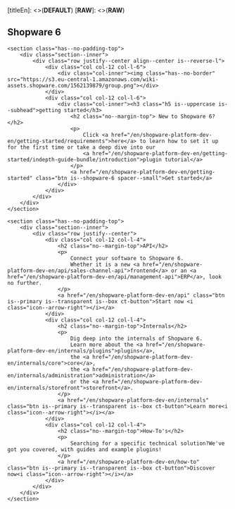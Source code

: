 [titleEn]: <>(__DEFAULT__)
[__RAW__]: <>(__RAW__)

<style type="text/css">
    .is--xl, .category--articles, .category--details, .category--title {
        display: none;
    }
    
    .wiki--content {
        margin: 0;
        padding: 2rem;
    }
    
    .wiki-content--category {
         max-width: 100%;
     }
     
    .platform-main-content .is--subhead {
        font-size: 12px;
        letter-spacing: 2px;
        font-weight: 300;
        margin-bottom: 5px;
    }
    
    .platform-main-content .ct-button {
        margin-top: 10px;
    }
    
    .platform-main-content .has--no-border {
        border: 0 none;
    }
    
    .platform-main-content .has--no-border:hover {
        border: 0 none;
    }
</style>

<div class="platform-main-content">
    <section class="has--no-padding-bottom has--no-padding-top">
        <div class="section--inner">
            <div class="row justify--center">
                <div class="col col-12 is--text-centered">
                    <div class="col-inner"><h1>Shopware 6</h1></div>
                </div>
            </div>
        </div>
    </section>
    
    <section class="has--no-padding-top">
        <div class="section--inner">
            <div class="row justify--center align--center is--reverse-l">
                <div class="col col-12 col-l-6">
                    <div class="col-inner"><img class="has--no-border" src="https://s3.eu-central-1.amazonaws.com/wiki-assets.shopware.com/1562139879/group.png"></div>
                </div>
                <div class="col col-12 col-l-6">
                    <div class="col-inner"><h3 class="h5 is--uppercase is--subhead">getting started</h3>
                        <h2 class="no--margin-top"> New to Shopware 6?</h2>
                        <p>
                            Click <a href="/en/shopware-platform-dev-en/getting-started/requirements">here</a> to learn how to set it up for the first time or take a deep dive into our
                            <a href="/en/shopware-platform-dev-en/getting-started/indepth-guide-bundle/introduction">plugin tutorial</a>
                        </p>
                        <a href="/en/shopware-platform-dev-en/getting-started" class="btn is--shopware-6 spacer--small">Get started</a>
                    </div>
                </div>
            </div>
        </div>
    </section>
    
    <section class="has--no-padding-top">
        <div class="section--inner">
            <div class="row justify--center">
                <div class="col col-12 col-l-4">
                    <h2 class="no--margin-top">API</h2>
                    <p>
                        Connect your software to Shopware 6.
                        Whether it is a new <a href="/en/shopware-platform-dev-en/api/sales-channel-api">frontend</a> or an <a href="/en/shopware-platform-dev-en/api/management-api">ERP</a>, look no further.
                    </p>
                    <a href="/en/shopware-platform-dev-en/api" class="btn is--primary is--transparent is--box ct-button">Start now <i class="icon--arrow-right"></i></a>
                </div>
                <div class="col col-12 col-l-4">
                    <h2 class="no--margin-top">Internals</h2>
                    <p>
                        Dig deep into the internals of Shopware 6.
                        Learn more about the <a href="/en/shopware-platform-dev-en/internals/plugins">plugins</a>,
                        the <a href="/en/shopware-platform-dev-en/internals/core">core</a>,
                        the <a href="/en/shopware-platform-dev-en/internals/administration">administration</a>
                        or the <a href="/en/shopware-platform-dev-en/internals/storefront">storefront</a>.
                    </p>
                    <a href="/en/shopware-platform-dev-en/internals" class="btn is--primary is--transparent is--box ct-button">Learn more<i class="icon--arrow-right"></i></a>
                </div>
                <div class="col col-12 col-l-4">
                    <h2 class="no--margin-top">How-To's</h2>
                    <p>
                        Searching for a specific technical solution?We've got you covered, with guides and example plugins!
                    </p>
                    <a href="/en/shopware-platform-dev-en/how-to" class="btn is--primary is--transparent is--box ct-button">Discover now<i class="icon--arrow-right"></i></a>
                </div>
            </div>
        </div>
    </section>
</div>
